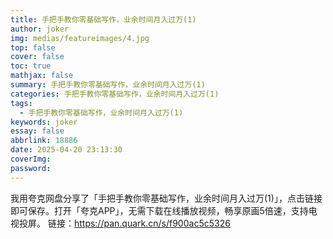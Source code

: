 ```yaml
---
title: 手把手教你零基础写作，业余时间月入过万(1)
author: joker
img: medias/featureimages/4.jpg
top: false
cover: false
toc: true
mathjax: false
summary: 手把手教你零基础写作，业余时间月入过万(1)
categories: 手把手教你零基础写作，业余时间月入过万(1)
tags:
  - 手把手教你零基础写作，业余时间月入过万(1)
keywords: joker
essay: false
abbrlink: 18886
date: 2025-04-20 23:13:30
coverImg:
password:
---
```


我用夸克网盘分享了「手把手教你零基础写作，业余时间月入过万(1)」，点击链接即可保存。打开「夸克APP」，无需下载在线播放视频，畅享原画5倍速，支持电视投屏。
链接：https://pan.quark.cn/s/f900ac5c5326

